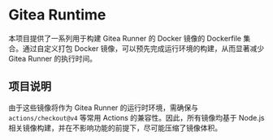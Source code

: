 # Gitea Runtime

本项目提供了一系列用于构建 Gitea Runner 的 Docker 镜像的 Dockerfile 集合。通过自定义打包 Docker 镜像，可以预先完成运行环境的构建，从而显著减少 Gitea Runner 的执行时间。

## 项目说明

由于这些镜像将作为 Gitea Runner 的运行时环境，需确保与 `actions/checkout@v4` 等常用 Actions 的兼容性。因此，所有镜像均基于 Node.js 相关镜像构建，并在不影响功能的前提下，尽可能压缩了镜像体积。
